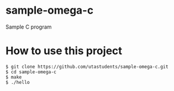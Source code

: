 # sample-omega-c
Sample C program 

# How to use this project

```
$ git clone https://github.com/utastudents/sample-omega-c.git
$ cd sample-omega-c
$ make
$ ./hello
```
